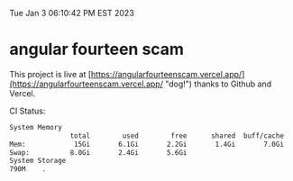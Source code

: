 Tue Jan  3 06:10:42 PM EST 2023

# angular fourteen scam


This project is live at [https://angularfourteenscam.vercel.app/](https://angularfourteenscam.vercel.app/ "dog!") thanks to Github and Vercel.

CI Status: 

```bash
System Memory
               total        used        free      shared  buff/cache   available
Mem:            15Gi       6.1Gi       2.2Gi       1.4Gi       7.0Gi       7.4Gi
Swap:          8.0Gi       2.4Gi       5.6Gi
System Storage
790M	.
